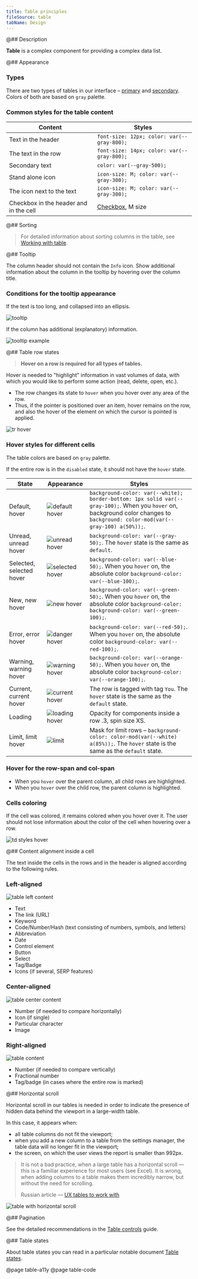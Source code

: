 ```yaml
---
title: Table principles
fileSource: table
tabName: Design
---
```


@## Description

**Table** is a complex component for providing a complex data list.

@## Appearance

### Types

There are two types of tables in our interface – [primary](../table-primary/) and [secondary](../table-secondary/). Colors of both are based on `gray` palette.

### Common styles for the table content

| Content                                | Styles                                     |
| -------------------------------------- | ------------------------------------------ |
| Text in the header                     | `font-size: 12px; color: var(--gray-800);` |
| The text in the row                    | `font-size: 14px; color: var(--gray-800);` |
| Secondary text                         | `color: var(--gray-500);`                  |
| Stand alone icon                       | `icon-size: M; color: var(--gray-300);`    |
| The icon next to the text              | `icon-size: M; color: var(--gray-300);`    |
| Checkbox in the header and in the cell | [Checkbox](/components/checkbox/), M size  |

@## Sorting

> For detailed information about sorting columns in the table, see [Working with table](/table-group/table-controls/).

@## Tooltip

The column header should not contain the `Info` icon. Show additional information about the column in the tooltip by hovering over the column title.

### Conditions for the tooltip appearance

If the text is too long, and collapsed into an ellipsis.

![tooltip](static/tooltip-1.png)

If the column has additional (explanatory) information.

![tooltip example](static/tooltip-2.png)

@## Table row states

> **Hover on a row is required for all types of tables.**

Hover is needed to "highlight" information in vast volumes of data, with which you would like to perform some action (read, delete, open, etc.).

- The row changes its state to `hover` when you hover over any area of the row.
- Thus, if the pointer is positioned over an item, hover remains on the row, and also the hover of the element on which the cursor is pointed is applied.

![tr hover](static/tr-hover-all.png)

### Hover styles for different cells

The table colors are based on `gray` palette.

If the entire row is in the `disabled` state, it should not have the `hover` state.

| State                    | Appearance                                   | Styles                                                                                                                                                                          |
| ------------------------ | -------------------------------------------- | ------------------------------------------------------------------------------------------------------------------------------------------------------------------------------- |
| Default, hover           | ![default hover](static/default-hover.png)   | `background-color: var(--white); border-bottom: 1px solid var(--gray-100);`. When you `hover` on, background color changes to `background: color-mod(var(--gray-100) a(50%));`. |
| Unread, unread hover     | ![unread hover](static/unread-hover.png)     | `background-color: var(--gray-50);`. The `hover` state is the same as `default`.                                                                                                |
| Selected, selected hover | ![selected hover](static/selected-hover.png) | `background-color: var(--blue-50);`. When you `hover` on, the absolute color `background-color: var(--blue-100);`.                                                              |
| New, new hover           | ![new hover](static/new-hover.png)           | `background-color: var(--green-50);`. When you `hover` on, the absolute color `background-color: background-color: var(--green-100);`.                                          |
| Error, error hover       | ![danger hover](static/danger-hover.png)     | `background-color: var(--red-50);`. When you `hover` on, the absolute color `background-color: var(--red-100);`.                                                                |
| Warning, warning hover   | ![warning hover](static/warning-hover.png)   | `background-color: var(--orange-50);`. When you `hover` on, the absolute color `background-color: var(--orange-100);`.                                                          |
| Current, current hover   | ![current hover](static/current-hover.png)   | The row is tagged with tag `You`. The `hover` state is the same as the `default` state.                                                                                         |
| Loading                  | ![loading hover](static/loading-hover.png)   | Opacity for components inside a row .3, spin size XS.                                                                                                                           |
| Limit, limit hover       | ![limit](static/limit.png)                   | Mask for limit rows – `background-color: color-mod(var(--white) a(85%));`. The `hover` state is the same as the `default` state.                                                |

### Hover for the row-span and col-span

- When you `hover` over the parent column, all child rows are highlighted.
- When you `hover` over the child row, the parent column is highlighted.

### Cells coloring

If the cell was colored, it remains colored when you hover over it. The user should not lose information about the color of the cell when hovering over a row.

![td styles hover](static/td-style-hover.png)

@## Content alignment inside a cell

The text inside the cells in the rows and in the header is aligned according to the following rules.

### Left-aligned

![table left content](static/table-left.png)

- Text
- The link (URL)
- Keyword
- Code/Number/Hash (text consisting of numbers, symbols, and letters)
- Abbreviation
- Date
- Control element
- Button
- Select
- Tag/Badge
- Icons (if several, SERP features)

### Center-aligned

![table center content](static/table-center.png)

- Number (if needed to compare horizontally)
- Icon (if single)
- Particular character
- Image

### Right-aligned

![table content](static/table-right.png)

- Number (if needed to compare vertically)
- Fractional number
- Tag/badge (in cases where the entire row is marked)

@## Horizontal scroll

Horizontal scroll in our tables is needed in order to indicate the presence of hidden data behind the viewport in a large-width table.

In this case, it appears when:

- all table columns do not fit the viewport;
- when you add a new column to a table from the settings manager, the table data will no longer fit in the viewport;
- the screen, on which the user views the report is smaller than 992px.

> It is not a bad practice, when a large table has a horizontal scroll — this is a familiar experience for most users (see Excel). It is wrong, when adding columns to a table makes them incredibly narrow, but without the need for scrolling.
>
> Russian article — [UX tables to work with](https://designpub.ru/ux-%D1%82%D0%B0%D0%B1%D0%BB%D0%B8%D1%86-%D1%81-%D0%BA%D0%BE%D1%82%D0%BE%D1%80%D1%8B%D0%BC%D0%B8-%D1%80%D0%B0%D0%B1%D0%BE%D1%82%D0%B0%D1%8E%D1%82-%D1%87%D0%B0%D1%81%D1%82%D1%8C-1-%D0%BF%D1%80%D0%BE%D1%81%D0%BC%D0%BE%D1%82%D1%80-%D0%B4%D0%B0%D0%BD%D0%BD%D1%8B%D1%85-5ea60df37f12)

![table with horizontal scroll](static/scroll-horizontal.png)

@## Pagination

See the detailed recommendations in the [Table controls](/table-group/table-controls/#acbb81) guide.

@## Table states

About table states you can read in a particular notable document [Table states](/table-group/table-states/).

@page table-a11y
@page table-code
